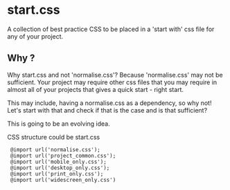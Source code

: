 start.css
=========

A collection of best practice CSS to be placed in a 'start with' css file for any of your project.

Why ?
-------
Why start.css and not 'normalise.css'? Because 'normalise.css' may not be sufficient. Your project may require other css files that you may require in almost all of your projects that gives a quick start - right start. 

This may include, having a normalise.css as a dependency, so why not! Let's start with that and check if that is the case and is that sufficient?

This is going to be an evolving idea.

CSS structure could be 
start.css


```
 @import url('normalise.css');
 @import url('project_common.css');
 @import url('mobile_only.css');
 @import url('desktop_only.css');
 @import url('print_only.css');
 @import url('widescreen_only.css')
```

 
 
 
